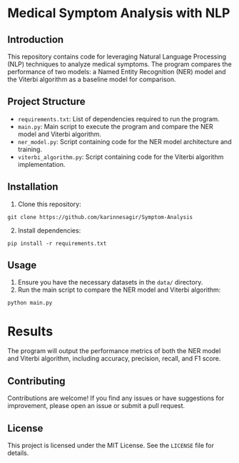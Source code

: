 # Medical Symptom Analysis with NLP

## Introduction
This repository contains code for leveraging Natural Language Processing (NLP) techniques to analyze medical symptoms. The program compares the performance of two models: a Named Entity Recognition (NER) model and the Viterbi algorithm as a baseline model for comparison.

## Project Structure
- `requirements.txt`: List of dependencies required to run the program.
- `main.py`: Main script to execute the program and compare the NER model and Viterbi algorithm.
- `ner_model.py`: Script containing code for the NER model architecture and training.
- `viterbi_algorithm.py`: Script containing code for the Viterbi algorithm implementation.

## Installation
1. Clone this repository: 

```
git clone https://github.com/karinnesagir/Symptom-Analysis
```

2. Install dependencies:

```
pip install -r requirements.txt

```

## Usage
1. Ensure you have the necessary datasets in the `data/` directory.
2. Run the main script to compare the NER model and Viterbi algorithm:

```
python main.py
```

# Results
The program will output the performance metrics of both the NER model and Viterbi algorithm, including accuracy, precision, recall, and F1 score.

## Contributing
Contributions are welcome! If you find any issues or have suggestions for improvement, please open an issue or submit a pull request.

## License

This project is licensed under the MIT License. See the `LICENSE` file for details.

